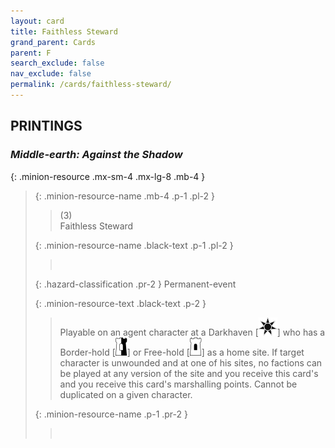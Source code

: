 ```yaml
---
layout: card
title: Faithless Steward
grand_parent: Cards
parent: F
search_exclude: false
nav_exclude: false
permalink: /cards/faithless-steward/
---
```


## PRINTINGS


### _Middle-earth: Against the Shadow_

{: .minion-resource .mx-sm-4 .mx-lg-8 .mb-4 }
> {: .minion-resource-name .mb-4 .p-1 .pl-2 }
> > <div class="hazard-mp">(3)</div>
> > <div class="card-name">Faithless Steward</div>
>
> {: .minion-resource-name .black-text .p-1 .pl-2 }
> > &nbsp;
>
> {: .hazard-classification .pr-2 }
> Permanent-event
>
> {: .minion-resource-text .black-text .p-2 }
> > Playable on an agent character at a Darkhaven \[![](/assets/images/dark-haven.svg)] who has a Border-hold \[![](/assets/images/border-hold.svg)] or Free-hold \[![](/assets/images/free-hold.svg)] as a home site. If target character is unwounded and at one of his sites, no factions can be played at any version of the site and you receive this card's and you receive this card's marshalling points. Cannot be duplicated on a given character. 
> 
> {: .minion-resource-name .p-1 .pr-2 }
> > <div class="card-shield"></div>
> > <div class="card-corruption-white">&nbsp;</div>
